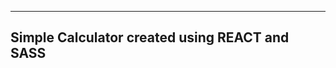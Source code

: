 
----------------------------------------------
Simple Calculator created using REACT and SASS
----------------------------------------------


